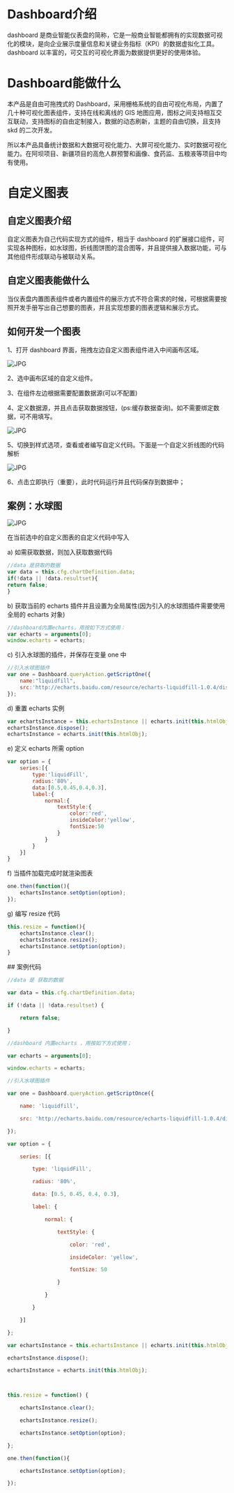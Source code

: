 

# Dashboard介绍

dashboard 是商业智能仪表盘的简称，它是一般商业智能都拥有的实现数据可视化的模块，是向企业展示度量信息和关键业务指标（KPI）的数据虚拟化工具。dashboard 以丰富的，可交互的可视化界面为数据提供更好的使用体验。

# Dashboard能做什么

本产品是自由可拖拽式的 Dashboard，采用栅格系统的自由可视化布局，内置了几十种可视化图表组件，支持在线和离线的 GIS 地图应用，图标之间支持相互交互联动，支持图标的自由定制接入，数据的动态刷新，主题的自由切换，且支持 skd 的二次开发。

所以本产品具备统计数据和大数据可视化能力、大屏可视化能力、实时数据可视化能力。在阿坝项目、新疆项目的高危人群预警和画像、食药监、五粮液等项目中均有使用。

# 自定义图表

## 自定义图表介绍

自定义图表为自己代码实现方式的组件，相当于 dashboard 的扩展接口组件，可实现各种图标，如水球图，折线图饼图的混合图等，并且提供接入数据功能，可与其他组件形成联动与被联动关系。

## 自定义图表能做什么

当仪表盘内置图表组件或者内置组件的展示方式不符合需求的时候，可根据需要按照开发手册写出自己想要的图表，并且实现想要的图表逻辑和展示方式。

## 如何开发一个图表

1、打开 dashboard 界面，拖拽左边自定义图表组件进入中间画布区域。

![JPG](img/1.jpg)

2、选中画布区域的自定义组件。

3、在组件左边根据需要配置数据源(可以不配置)

4、定义数据源，并且点击获取数据按钮，(ps:缓存数据查询)。如不需要绑定数据，可不用填写。

![JPG](img/2.jpg)

5、切换到样式选项，查看或者编写自定义代码。下面是一个自定义折线图的代码解析

![JPG](img/3.jpg)

6、点击立即执行（重要），此时代码运行并且代码保存到数据中；

## 案例：水球图

![JPG](img/4.jpg)

在当前选中的自定义图表的自定义代码中写入

a) 如需获取数据，则加入获取数据代码

```javascript
//data 是获取的数据
var data = this.cfg.chartDefinition.data;
if(!data || !data.resultset){
return false;
}
```

b) 获取当前的 echarts 插件并且设置为全局属性(因为引入的水球图插件需要使用全局的 echarts 对象)

```javascript
//dashboard内置echarts，用按如下方式使用：
var echarts = arguments[0];
window.echarts = echarts;
```

c) 引入水球图的插件，并保存在变量 one 中

```javascript
//引入水球图插件
var one = Dashboard.queryAction.getScriptOne({
    name:"liquidfill",
    src:'http://echarts.baidu.com/resource/echarts-liquidfill-1.0.4/dist/echarts-liquidfill.js'
});
```

d) 重置 echarts 实例

```javascript
var echartsInstance = this.echartsInstance || echarts.init(this.htmlObj);
echartsInstance.dispose();
echartsInstance = echarts.init(this.htmlObj);
```

e) 定义 echarts 所需 option

```javascript
var option = {
    series:[{
        type:'liquidFill',
        radius:'80%',
        data:[0.5,0.45,0.4,0.3],
        label:{
            normal:{
                textStyle:{
                    color:'red',
                    insideColor:'yellow',
                    fontSize:50
                }
            }
        }
    }]
}
```

f) 当插件加载完成时就渲染图表

```javascript
one.then(function(){
    echartsInstance.setOption(option);
});
```

g) 编写 resize 代码

```javascript
this.resize = function(){
    echartsInstance.clear();
    echartsInstance.resize();
    echartsInstance.setOption(option);
}
```

## 案例代码

```javascript
//data 是 获取的数据

var data = this.cfg.chartDefinition.data;

if (!data || !data.resultset) {

    return false;

}

//dashboard 内置echarts ，用按如下方式使用；

var echarts = arguments[0];

window.echarts = echarts;

//引入水球图插件

var one = Dashboard.queryAction.getScriptOnce({

    name: 'liquidfill',

    src: 'http://echarts.baidu.com/resource/echarts-liquidfill-1.0.4/dist/echarts-liquidfill.js'

});

var option = {

    series: [{

        type: 'liquidFill',

        radius: '80%',

        data: [0.5, 0.45, 0.4, 0.3],

        label: {

            normal: {

                textStyle: {

                    color: 'red',

                    insideColor: 'yellow',

                    fontSize: 50

                }

            }

        }

    }]

};

var echartsInstance = this.echartsInstance || echarts.init(this.htmlObj);

echartsInstance.dispose();

echartsInstance = echarts.init(this.htmlObj);



this.resize = function() {

    echartsInstance.clear();

    echartsInstance.resize();

    echartsInstance.setOption(option);

};

one.then(function(){

    echartsInstance.setOption(option);

});
```
